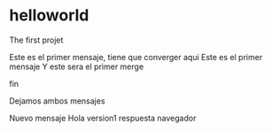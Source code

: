 # helloworld
The first projet

Este es el primer mensaje, tiene que converger aqui
Este es el primer mensaje Y este sera el primer merge 

fin

Dejamos ambos mensajes

Nuevo mensaje Hola version1 respuesta navegador
